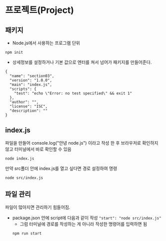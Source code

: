 # 프로젝트(Project)
## 패키지
- Node.js에서 사용하는 프로그램 단위
```
npm init
```
- 상세정보를 설정하거나 기본 값으로 엔터를 쳐서 넘어가 패키지를 만들어준다.
```
{
  "name": "section03",
  "version": "1.0.0",
  "main": "index.js",
  "scripts": {
    "test": "echo \"Error: no test specified\" && exit 1"
  },
  "author": "",
  "license": "ISC",
  "description": ""
}
```
## index.js
파일을 만들어 console.log("안녕 node.js") 이라고 작성 한 후 브라우저로 확인하지 않고 터미널에서 바로 확인할 수 있음
```
node index.js
```
만약 src폴더 안에 index.js를 열고 싶다면 경로 설정하여 명령
```
node src/index.js
```
## 파일 관리
파일이 많아지면 관리하기 힘들어짐.
- package.json 안에 script에 다음과 같이 작성
    ```"start": "node src/index.js"```
    - 그럼 터미널에 경로를 작성하는 게 아니라 작성한 명령어를 입력하면 됨
    ```
    npm run start
    ```